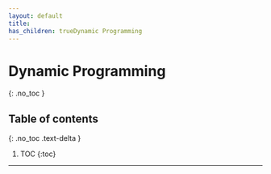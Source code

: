 ```yaml
---
layout: default
title: 
has_children: trueDynamic Programming
---
```


# Dynamic Programming

{: .no_toc }

## Table of contents
{: .no_toc .text-delta }

1. TOC
{:toc}

---

